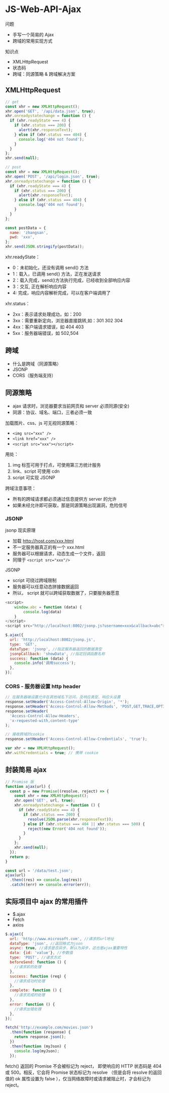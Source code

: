 # JS-Web-API-Ajax

问题

- 手写一个简易的 Ajax
- 跨域的常用实现方式

知识点
- XMLHttpRequest
- 状态码
- 跨域：同源策略 & 跨域解决方案

## XMLHttpRequest

```js
// get
const xhr = new XMLHttpRequest();
xhr.open('GET', '/api/data.json', true);
xhr.onreadystatechange = function () {
  if (xhr.readyState === 4) {
    if (xhr.status === 200) {
      alert(xhr.responseText);
    } else if (xhr.status === 404) {
      console.log('404 not found');
    }
  }
};
xhr.send(null);
```

```js
// post
const xhr = new XMLHttpRequest();
xhr.open('POST', '/api/login.json', true);
xhr.onreadystatechange = function () {
  if (xhr.readyState === 4) {
    if (xhr.status === 200) {
      alert(xhr.responseText);
    } else if (xhr.status === 404) {
      console.log('404 not found');
    }
  }
};

const postData = {
  name: 'zhangsan',
  pwd: 'xxx',
};
xhr.send(JSON.stringify(postData));
```

xhr.readyState：
- 0：未初始化，还没有调用 send() 方法
- 1：载入，已调用 send() 方法，正在发送请求
- 2：载入完成，send()方法执行完成，已经收到全部响应内容
- 3：交互, 正在解析响应内容
- 4: 完成，响应内容解析完成，可以在客户端调用了

xhr.status：
- 2xx：表示请求处理成功，如：200
- 3xx：需要重新定向，浏览器直接跳转,如：301 302 304
- 4xx：客户端请求错误，如 404 403
- 5xx：服务器端错误，如 502,504

## 跨域

- 什么是跨域（同源策略）
- JSONP
- CORS（服务端支持）

## 同源策略

- ajax 请求时，浏览器要求当前网页和 server 必须同源(安全)
- 同源：协议、域名、端口，三者必须一致

加载图片、css、js 可无视同源策略：
- `<img src="xxx" />`
- `<link href="xxx" />`
- `<script src="xxx"></script>`

用处：
1. img 标签可用于打点，可使用第三方统计服务
2. link、script 可使用 cdn
3. script 可实现 JSONP

跨域注意事项：

- 所有的跨域请求都必须通过信息提供方 server 的允许
- 如果未经允许即可获取，那是同源策略出现漏洞，危险信号

### JSONP

jsonp 现实原理
- 加载 http://host.com/xxx.html
- 不一定服务器真正的有一个 xxx.html
- 服务器可以根据请求，动态生成一个文件，返回
- 同理于 `<script src="xxx"/>`

JSONP
- script 可绕过跨域限制
- 服务器可以任意动态拼接数据返回
- 所以， script 就可以跨域获取数据了，只要服务器愿意

```js
<script>
    window.abc = function (data) {
        console.log(data)
    }
</script>
<script src="http://localhost:8002/jsonp.js?username=xxx&callback=abc"></script>
```

```js
$.ajax({
  url: 'http://localhost:8002/jsonp.js',
  type: 'GET',
  dataType: 'jsonp', //指定服务器返回的数据类型
  jsonpCallback: 'showData', //指定回调函数名称
  success: function (data) {
    console.info('调用success');
  },
});
```

### CORS - 服务器设置 http header

```js
// 在服务器端设置允许在其他域名下访问，及响应类型、响应头设置
response.setHeader('Access-Control-Allow-Origin', '*');
response.setHeader('Access-Control-Allow-Methods', 'POST,GET,TRACE,OPTIONS');
response.setHeader(
  'Access-Control-Allow-Headers',
  'x-requested-with,content-type'
);

// 接收跨域的cookie
response.setHeader('Access-Control-Allow-Credentials', 'true');
```

```js
var xhr = new XMLHttpRequest();
xhr.withCredentials = true; // 携带 cookie
```

## 封装简易 ajax

```js
// Promise 版
function ajax(url) {
  const p = new Promise((resolve, reject) => {
    const xhr = new XMLHttpRequest();
    xhr.open('GET', url, true);
    xhr.onreadystatechange = function () {
      if (xhr.readyState === 4) {
        if (xhr.status === 200) {
          resolve(JSON.parse(xhr.responseText));
        } else if (xhr.status === 404 || xhr.status === 500) {
          reject(new Error('404 not found'));
        }
      }
    };
    xhr.send(null);
  });
  return p;
}

const url = '/data/test.json';
ajax(url)
  .then((res) => console.log(res))
  .catch((err) => console.error(err));
```

## 实际项目中 ajax 的常用插件

- $.ajax
- Fetch
- axios

```js
$.ajax({
  url: 'http://www.microsoft.com', //请求的url地址
  dataType: 'json', //返回格式为json
  async: true, //请求是否异步，默认为异步，这也是ajax重要特性
  data: {id: 'value'}, //参数值
  type: 'POST', //请求方式
  beforeSend: function () {
    //请求前的处理
  },
  success: function (req) {
    //请求成功时处理
  },
  complete: function () {
    //请求完成的处理
  },
  error: function () {
    //请求出错处理
  },
});
```

```js
fetch('http://example.com/movies.json')
  .then(function (response) {
    return response.json();
  })
  .then(function (myJson) {
    console.log(myJson);
  });
```

fetch() 返回的 Promise 不会被标记为 reject， 即使响应的 HTTP 状态码是 404 或 500。相反，它会将 Promise 状态标记为 resolve （但是会将 resolve 的返回值的 ok 属性设置为 false ），仅当网络故障时或请求被阻止时，才会标记为 reject。
